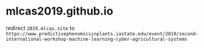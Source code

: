 # mlcas2019.github.io

redirect `2019.mlcas.site` to `https://www.predictivephenomicsinplants.iastate.edu/event/2019/second-international-workshop-machine-learning-cyber-agricultural-systems`
